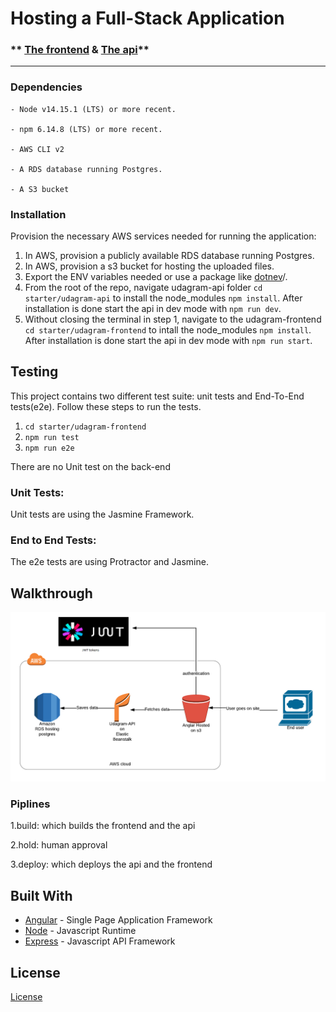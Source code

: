 # Hosting a Full-Stack Application

### \*\* [The frontend](http://workspacework.s3-website-us-east-1.amazonaws.com/) & [The api](http://udagram-api-dev.eba-mgpqrxmf.us-east-1.elasticbeanstalk.com/)\*\*

---

### Dependencies

```
- Node v14.15.1 (LTS) or more recent.

- npm 6.14.8 (LTS) or more recent.

- AWS CLI v2

- A RDS database running Postgres.

- A S3 bucket

```

### Installation

Provision the necessary AWS services needed for running the application:

1. In AWS, provision a publicly available RDS database running Postgres. <Place holder for link to classroom article>
1. In AWS, provision a s3 bucket for hosting the uploaded files. <Place holder for tlink to classroom article>
1. Export the ENV variables needed or use a package like [dotnev](https://www.npmjs.com/package/dotenv)/.
1. From the root of the repo, navigate udagram-api folder `cd starter/udagram-api` to install the node_modules `npm install`. After installation is done start the api in dev mode with `npm run dev`.
1. Without closing the terminal in step 1, navigate to the udagram-frontend `cd starter/udagram-frontend` to intall the node_modules `npm install`. After installation is done start the api in dev mode with `npm run start`.

## Testing

This project contains two different test suite: unit tests and End-To-End tests(e2e). Follow these steps to run the tests.

1. `cd starter/udagram-frontend`
1. `npm run test`
1. `npm run e2e`

There are no Unit test on the back-end

### Unit Tests:

Unit tests are using the Jasmine Framework.

### End to End Tests:

The e2e tests are using Protractor and Jasmine.

## Walkthrough

![infrastructure](https://github.com/f-a-t-h-e/Hosting-a-Full-Stack-Application/blob/main/screenshots/infrastucture.png?raw=true)

### Piplines

1.build: which builds the frontend and the api

2.hold: human approval

3.deploy: which deploys the api and the frontend

## Built With

- [Angular](https://angular.io/) - Single Page Application Framework
- [Node](https://nodejs.org) - Javascript Runtime
- [Express](https://expressjs.com/) - Javascript API Framework

## License

[License](LICENSE.txt)
